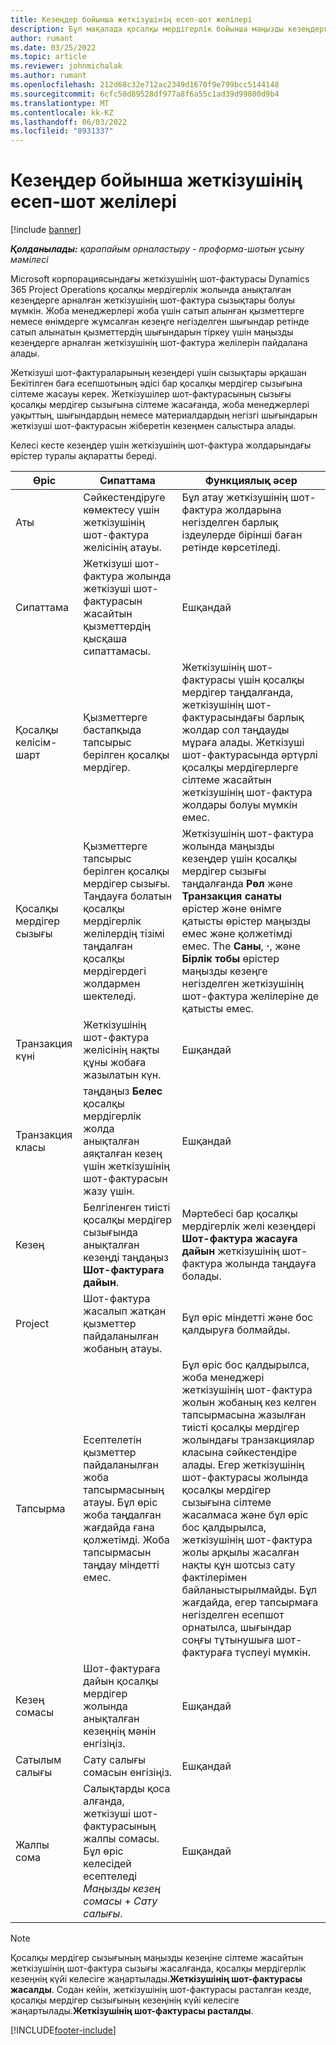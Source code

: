 ```yaml
---
title: Кезеңдер бойынша жеткізушінің есеп-шот желілері
description: Бұл мақалада қосалқы мердігерлік бойынша маңызды кезеңдерге жеткізуші шот-фактура сызықтарын жасау жолы түсіндіріледі.
author: rumant
ms.date: 03/25/2022
ms.topic: article
ms.reviewer: johnmichalak
ms.author: rumant
ms.openlocfilehash: 212d68c32e712ac2349d1670f9e799bcc5144148
ms.sourcegitcommit: 6cfc50d89528df977a8f6a55c1ad39d99800d9b4
ms.translationtype: MT
ms.contentlocale: kk-KZ
ms.lasthandoff: 06/03/2022
ms.locfileid: "8931337"
---
```

# <a name="vendor-invoice-lines-for-milestones"></a>Кезеңдер бойынша жеткізушінің есеп-шот желілері

[!include [banner](../../includes/dataverse-preview.md)]

_**Қолданылады:** қарапайым орналастыру - проформа-шотын ұсыну мәмілесі_

Microsoft корпорациясындағы жеткізушінің шот-фактурасы Dynamics 365 Project Operations қосалқы мердігерлік жолында анықталған кезеңдерге арналған жеткізушінің шот-фактура сызықтары болуы мүмкін. Жоба менеджерлері жоба үшін сатып алынған қызметтерге немесе өнімдерге жұмсалған кезеңге негізделген шығындар ретінде сатып алынатын қызметтердің шығындарын тіркеу үшін маңызды кезеңдерге арналған жеткізушінің шот-фактура желілерін пайдалана алады.

Жеткізуші шот-фактураларының кезеңдері үшін сызықтары әрқашан Бекітілген баға есепшотының әдісі бар қосалқы мердігер сызығына сілтеме жасауы керек. Жеткізушілер шот-фактурасының сызығы қосалқы мердігер сызығына сілтеме жасағанда, жоба менеджерлері уақыттың, шығындардың немесе материалдардың негізгі шығындарын жеткізуші шот-фактурасын жіберетін кезеңмен салыстыра алады.

Келесі кесте кезеңдер үшін жеткізушінің шот-фактура жолдарындағы өрістер туралы ақпаратты береді.

| Өріс | Сипаттама | Функциялық әсер |
| --- | --- | --- |
| Аты | Сәйкестендіруге көмектесу үшін жеткізушінің шот-фактура желісінің атауы. | Бұл атау жеткізушінің шот-фактура жолдарына негізделген барлық іздеулерде бірінші баған ретінде көрсетіледі. |
| Сипаттама | Жеткізуші шот-фактура жолында жеткізуші шот-фактурасын жасайтын қызметтердің қысқаша сипаттамасы. | Ешқандай |
| Қосалқы келісім-шарт | Қызметтерге бастапқыда тапсырыс берілген қосалқы мердігер. | Жеткізушінің шот-фактурасы үшін қосалқы мердігер таңдалғанда, жеткізушінің шот-фактурасындағы барлық жолдар сол таңдауды мұраға алады. Жеткізуші шот-фактурасында әртүрлі қосалқы мердігерлерге сілтеме жасайтын жеткізушінің шот-фактура жолдары болуы мүмкін емес. |
| Қосалқы мердігер сызығы | Қызметтерге тапсырыс берілген қосалқы мердігер сызығы. Таңдауға болатын қосалқы мердігерлік желілердің тізімі таңдалған қосалқы мердігердегі жолдармен шектеледі. | Жеткізушінің шот-фактура жолында маңызды кезеңдер үшін қосалқы мердігер сызығы таңдалғанда **Рөл** және **Транзакция санаты** өрістер және өнімге қатысты өрістер маңызды емес және қолжетімді емес. The **Саны**, **·**, және **Бірлік тобы** өрістер маңызды кезеңге негізделген жеткізушінің шот-фактура желілеріне де қатысты емес. |
| Транзакция күні | Жеткізушінің шот-фактура желісінің нақты құны жобаға жазылатын күн. | Ешқандай |
| Транзакция класы | таңдаңыз **Белес** қосалқы мердігерлік жолда анықталған аяқталған кезең үшін жеткізушінің шот-фактурасын жазу үшін. | Ешқандай |
| Кезең | Белгіленген тиісті қосалқы мердігер сызығында анықталған кезеңді таңдаңыз **Шот-фактураға дайын**. | Мәртебесі бар қосалқы мердігерлік желі кезеңдері **Шот-фактура жасауға дайын** жеткізушінің шот-фактура жолында таңдауға болады. |
| Project | Шот-фактура жасалып жатқан қызметтер пайдаланылған жобаның атауы. | Бұл өріс міндетті және бос қалдыруға болмайды. |
| Тапсырма | Есептелетін қызметтер пайдаланылған жоба тапсырмасының атауы. Бұл өріс жоба таңдалған жағдайда ғана қолжетімді. Жоба тапсырмасын таңдау міндетті емес. | Бұл өріс бос қалдырылса, жоба менеджері жеткізушінің шот-фактура жолын жобаның кез келген тапсырмасына жазылған тиісті қосалқы мердігер жолындағы транзакциялар класына сәйкестендіре алады. Егер жеткізушінің шот-фактурасы жолында қосалқы мердігер сызығына сілтеме жасалмаса және бұл өріс бос қалдырылса, жеткізушінің шот-фактура жолы арқылы жасалған нақты құн шотсыз сату фактілерімен байланыстырылмайды. Бұл жағдайда, егер тапсырмаға негізделген есепшот орнатылса, шығындар соңғы тұтынушыға шот-фактураға түспеуі мүмкін. |
| Кезең сомасы | Шот-фактураға дайын қосалқы мердігер жолында анықталған кезеңнің мәнін енгізіңіз. | Ешқандай |
| Сатылым салығы | Сату салығы сомасын енгізіңіз. | Ешқандай |
| Жалпы сома | Салықтарды қоса алғанда, жеткізуші шот-фактурасының жалпы сомасы. Бұл өріс келесідей есептеледі *Маңызды кезең сомасы* + *Сату салығы*. | Ешқандай |

> [!NOTE]
> Қосалқы мердігер сызығының маңызды кезеңіне сілтеме жасайтын жеткізушінің шот-фактура сызығы жасалғанда, қосалқы мердігерлік кезеңнің күйі келесіге жаңартылады.**Жеткізушінің шот-фактурасы жасалды**. Содан кейін, жеткізушінің шот-фактурасы расталған кезде, қосалқы мердігер сызығының кезеңінің күйі келесіге жаңартылады.**Жеткізушінің шот-фактурасы расталды**.

[!INCLUDE[footer-include](../../includes/footer-banner.md)]
